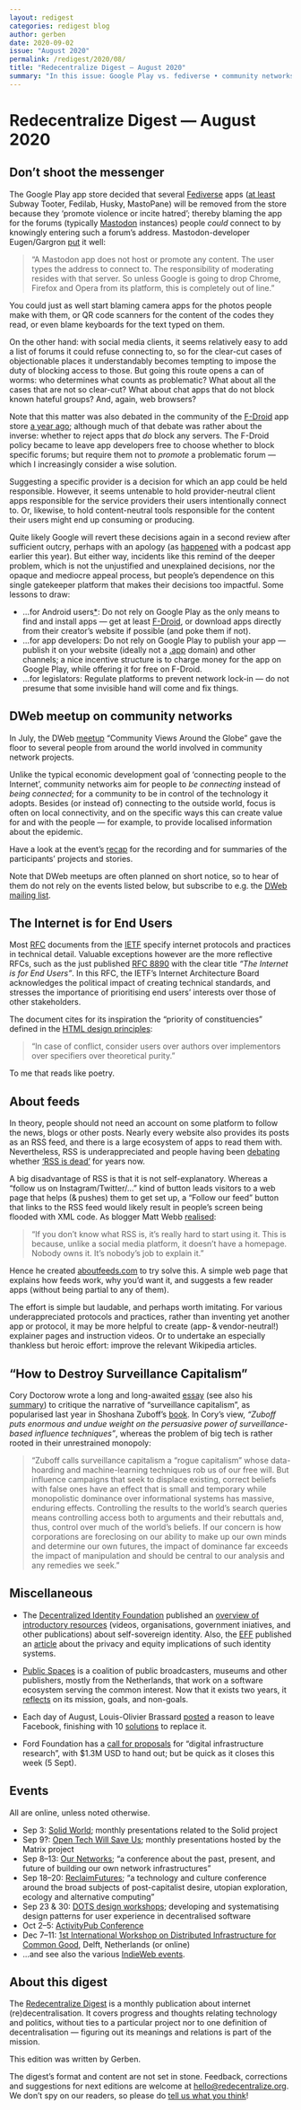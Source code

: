 ```yaml
---
layout: redigest
categories: redigest blog
author: gerben
date: 2020-09-02
issue: "August 2020"
permalink: /redigest/2020/08/
title: "Redecentralize Digest — August 2020"
summary: "In this issue: Google Play vs. fediverse • community networks meetup • about feeds • etc."
---
```


Redecentralize Digest — August 2020
===================================


## Don’t shoot the messenger

The Google Play app store decided that several [Fediverse][] apps ([at least][] Subway Tooter, Fedilab, Husky, MastoPane) will be removed from the store because they ‘promote violence or incite hatred’; thereby blaming the app for the forums (typically [Mastodon][] instances) people *could* connect to by knowingly entering such a forum’s address. Mastodon-developer Eugen/Gargron [put][] it well:

> “A Mastodon app does not host or promote any content. The user types the address to connect to. The responsibility of moderating resides with that server. So unless Google is going to drop Chrome, Firefox and Opera from its platform, this is completely out of line.”

You could just as well start blaming camera apps for the photos people make with them, or QR code scanners for the content of the codes they read, or even blame keyboards for the text typed on them.

On the other hand: with social media clients, it seems relatively easy to add a list of forums it could refuse connecting to, so for the clear-cut cases of objectionable places it understandably becomes tempting to impose the duty of blocking access to those. But going this route opens a can of worms: who determines what counts as problematic? What about all the cases that are not so clear-cut? What about chat apps that do not block known hateful groups? And, again, web browsers?

Note that this matter was also debated in the community of the [F-Droid][] app store [a year ago][]; although much of that debate was rather about the inverse: whether to reject apps that *do* block any servers. The F-Droid policy became to leave app developers free to choose whether to block specific forums; but require them not to *promote* a problematic forum — which I increasingly consider a wise solution.

Suggesting a specific provider is a decision for which an app could be held responsible. However, it seems untenable to hold provider-neutral client apps responsible for the service providers their users intentionally connect to. Or, likewise, to hold content-neutral tools responsible for the content their users might end up consuming or producing.

Quite likely Google will revert these decisions again in a second review after sufficient outcry, perhaps with an apology (as [happened][] with a podcast app earlier this year). But either way, incidents like this remind of the deeper problem, which is not the unjustified and unexplained decisions, nor the opaque and mediocre appeal process, but people’s dependence on this single gatekeeper platform that makes their decisions too impactful. Some lessons to draw:

- …for Android users<abbr title="PS for iOS users: your device won’t even *let* you install apps from other sources — either try jailbreak your way to freedom, or (much easier) get another device. (or hope that Epic’s current court case will change things)">*</abbr>: Do not rely on Google Play as the only means to find and install apps — get at least [F-Droid][], or download apps directly from their creator’s website if possible (and poke them if not).
- …for app developers: Do not rely on Google Play to publish your app — publish it on your website (ideally not a [.app][] domain) and other channels; a nice incentive structure is to charge money for the app on Google Play, while offering it for free on F-Droid.
- …for legislators: Regulate platforms to prevent network lock-in — do not presume that some invisible hand will come and fix things.

[fediverse]: https://en.wikipedia.org/wiki/Fediverse "The fediverse is the social network consisting of independently hosted community servers (‘instances’), that interact using (primarily) the ActivityPub protocol"
[at least]: https://subwaytooter.hatenadiary.jp/entry/2020/09/01/161533 "About deletion warning from Play store · たていす (tateisu) / Subway Tooter blog · 1 Sep 2020"
[Mastodon]: https://joinmastodon.org/ "Mastodon is software resembling Twitter, but federating like email, so the social network (‘fediverse’) spans across independent instances."
[put]: https://mastodon.social/@Gargron/104763985152619617
[F-Droid]: https://f-droid.org "“F-Droid is an installable catalogue of FOSS (Free and Open Source Software) applications for the Android platform”"
[a year ago]: https://redecentralize.org/redigest/2019/07#banning-gab-from-the-fediverse "See the ReDigest of July 2019, “Banning Gab from the fediverse”"
[happened]: https://www.androidcentral.com/google-suspends-podcast-addict-play-store-due-inflexible-reading-covid-19-policies "Podcast Addict suspended from Play Store due to overzealous application of COVID-19 policies [Update: Restored] · Michael Allison / Android Central · 19 May 2020"
[.app]: https://get.app/ "The .app top-level domain is owned by Google, and awkwardly enough uses Google’s standard terms of service, which has no mention of e.g. domain takedowns; would ICANN’s rules protect domain registrants against Google’s whims?"


## DWeb meetup on community networks

In July, the DWeb [meetup][] “Community Views Around the Globe” gave the floor to several people from around the world involved in community network projects.

Unlike the typical economic development goal of ‘connecting people to the Internet’, community networks aim for people to *be connecting* instead of *being connected*; for a community to be in control of the technology it adopts. Besides (or instead of) connecting to the outside world, focus is often on local connectivity, and on the specific ways this can create value for and with the people — for example, to provide localised information about the epidemic.

Have a look at the event’s [recap][] for the recording and for summaries of the participants’ projects and stories.

Note that DWeb meetups are often planned on short notice, so to hear of them do not rely on the events listed below, but subscribe to e.g. the [DWeb mailing list][].

[meetup]: https://www.eventbrite.com/e/dweb-meetup-july2020-community-views-around-the-globe-tickets-114369343786
[recap]: https://blog.archive.org/2020/08/11/community-networks-adapt-to-new-realities-under-covid-a-dweb-meetup-recap/
[DWeb mailing list]: http://eepurl.com/gjUoD5


## The Internet is for End Users

Most [RFC][] documents from the [IETF][] specify internet protocols and practices in technical detail. Valuable exceptions however are the more reflective RFCs, such as the just published [RFC 8890][] with the clear title *“The Internet is for End Users”*. In this RFC, the IETF’s Internet Architecture Board acknowledges the political impact of creating technical standards, and stresses the importance of prioritising end users’ interests over those of other stakeholders.

The document cites for its inspiration the “priority of constituencies” defined in the [HTML design principles][]:

> “In case of conflict, consider users over authors over implementors over specifiers over theoretical purity.”

To me that reads like poetry.

[RFC]: https://ietf.org/standards/rfcs/ "Request For Comments; a rather humble name for the IETF’s publications that are actually already finalised."
[IETF]: https://ietf.org/ "Internet Engineering Task Force"
[RFC 8890]: https://www.rfc-editor.org/rfc/rfc8890.html
[HTML design principles]: https://www.w3.org/TR/html-design-principles/#priority-of-constituencies


## About feeds

In theory, people should not need an account on some platform to follow the news, blogs or other posts. Nearly every website also provides its posts as an RSS feed, and there is a large ecosystem of apps to read them with. Nevertheless, RSS is underappreciated and people having been [debating][] whether [‘RSS is dead’][] for years now.

A big disadvantage of RSS is that it is not self-explanatory. Whereas a “follow us on Instagram/Twitter/…” kind of button leads visitors to a web page that helps (& pushes) them to get set up, a “Follow our feed” button that links to the RSS feed would likely result in people’s screen being flooded with XML code. As blogger Matt Webb [realised][]:

> “If you don’t know what RSS is, it’s really hard to start using it. This is because, unlike a social media platform, it doesn’t have a homepage. Nobody owns it. It’s nobody’s job to explain it.”

Hence he created [aboutfeeds.com][] to try solve this. A simple web page that explains how feeds work, why you’d want it, and suggests a few reader apps (without being partial to any of them).

The effort is simple but laudable, and perhaps worth imitating. For various underappreciated protocols and practices, rather than inventing yet another app or protocol, it may be more helpful to create (app- & vendor-neutral!) explainer pages and instruction videos. Or to undertake an especially thankless but heroic effort: improve the relevant Wikipedia articles.

[debating]: https://www.vice.com/en_us/article/a3mm4z/the-rise-and-demise-of-rss "The Rise and Demise of RSS · Sinclair Target / Vice · 9 Jan 2019"
[‘RSS is dead’]: https://blogging.com/rss-dead/ "Is RSS Really Dead? · Claire Broadley / Blogging.com · 17 Aug 2017"
[realised]: http://interconnected.org/home/2020/08/12/introducing_aboutfeeds "Introducing aboutfeeds.com, a Getting Started guide for web feeds and RSS · Matt Webb · 12 Aug 2020"
[aboutfeeds.com]: https://aboutfeeds.com/


## “How to Destroy Surveillance Capitalism”

Cory Doctorow wrote a long and long-awaited [essay][] (see also his [summary][]) to critique the narrative of “surveillance capitalism”, as popularised last year in Shoshana Zuboff’s [book][]. In Cory’s view, *“Zuboff puts enormous and undue weight on the persuasive power of surveillance-based influence techniques”*, whereas the problem of big tech is rather rooted in their unrestrained monopoly:

> “Zuboff calls surveillance capitalism a “rogue capitalism” whose data-hoarding and machine-learning techniques rob us of our free will. But influence campaigns that seek to displace existing, correct beliefs with false ones have an effect that is small and temporary while monopolistic dominance over informational systems has massive, enduring effects. Controlling the results to the world’s search queries means controlling access both to arguments and their rebuttals and, thus, control over much of the world’s beliefs. If our concern is how corporations are foreclosing on our ability to make up our own minds and determine our own futures, the impact of dominance far exceeds the impact of manipulation and should be central to our analysis and any remedies we seek.”

[essay]: https://onezero.medium.com/how-to-destroy-surveillance-capitalism-8135e6744d59 "How to Destroy Surveillance Capitalism · Cory Doctorow / OneZero · 26 Aug 2020"
[book]: https://openlibrary.org/books/OL26677236M/The_age_of_surveillance_capitalism "The age of surveillance capitalism: the fight for a human future at the new frontier of power · Shoshana Zuboff · 2019"
[summary]: https://pluralistic.net/2020/08/26/destroy-surveillance-capitalism/#surveillance-monopolism "Plurastic: 26 Aug 2020 → Surveillance Capitalism is just capitalism, plus surveillance · Cory Doctorow · 26 Aug 2020"


## Miscellaneous

- The [Decentralized Identity Foundation][] published an [overview of introductory resources][] (videos, organisations, government iniatives, and other publications) about self-sovereign identity. Also, the [EFF][] published an [article][] about the privacy and equity implications of such identity systems.

[Decentralized Identity Foundation]: https://identity.foundation/
[overview of introductory resources]: https://medium.com/decentralized-identity/where-to-begin-b2a55b898b3 "Where to begin? An Overview of Introductory Resources · by_caballero / Decentralized Identity Foundation · 18 Aug 2020"
[EFF]: https://www.eff.org/ "Electronic Frontier Foundation"
[article]: https://www.eff.org/deeplinks/2020/08/digital-identification-must-be-designed-privacy-and-equity-10 "Digital Identification Must Be Designed for Privacy and Equity · Alexis Hancock / EFF · 31 Aug 2020"


- [Public Spaces][] is a coalition of public broadcasters, museums and other publishers, mostly from the Netherlands, that work on a software ecosystem serving the common interest. Now that it exists two years, it [reflects][] on its mission, goals, and non-goals.

[Public Spaces]: https://publicspaces.net/
[reflects]: https://publicspaces.net/2020/08/18/two-years-of-fighting-for-digital-ethics/ "Two years of fighting for digital ethics · Public Spaces · 18 Aug 2020"


- Each day of August, Louis-Olivier Brassard [posted][] a reason to leave Facebook, finishing with 10 [solutions][] to replace it.

[posted]: https://byebyefacebook.loupbrun.ca/en/
[solutions]: https://byebyefacebook.loupbrun.ca/en/s/


- Ford Foundation has a [call for proposals][] for “digital infrastructure research”, with $1.3M USD to hand out; but be quick as it closes this week (5 Sept).

[call for proposals]: https://fordfoundation.forms.fm/2020-digital-infrastructure-research-rfp/forms/8103


## Events

All are online, unless noted otherwise.

- Sep 3: [Solid World](https://solidproject.org/events); monthly presentations related to the Solid project
- Sep 9?: [Open Tech Will Save Us](https://matrix.org/open-tech-will-save-us/); monthly presentations hosted by the Matrix project
- Sep 8–13: [Our Networks](https://ournetworks.ca/); “a conference about the past, present, and future of building our own network infrastructures”
- Sep 18–20: [ReclaimFutures](https://reclaimfutures.org/); “a technology and culture conference around the broad subjects of post-capitalist desire, utopian exploration, ecology and alternative computing”
- Sep 23 & 30: [DOTS design workshops](https://decentpatterns.xyz/virtual-workshop-cyan/); developing and systematising design patterns for user experience in decentralised software
- Oct 2–5: [ActivityPub Conference](https://conf.activitypub.rocks/)
- Dec 7–11: [1st International Workshop on Distributed Infrastructure for Common Good](https://dicg2020.github.io/), Delft, Netherlands (or online)
- …and see also the various [IndieWeb events](https://events.indieweb.org/).


## About this digest

The [Redecentralize Digest](https://redecentralize.org/redigest/) is a monthly publication about internet (re)decentralisation. It covers progress and thoughts relating technology and politics, without ties to a particular project nor to one definition of decentralisation — figuring out its meanings and relations is part of the mission.

This edition was written by Gerben.

The digest’s format and content are not set in stone. Feedback, corrections and suggestions for next editions are welcome at <hello@redecentralize.org>. We don’t spy on our readers, so please do [tell us what you think](mailto:hello@redecentralize.org?subject=ReDigest%20feedback&body=I%20find%20ReDigest%20_____.%20It%20would%20be%20%28even%29%20better%20if%20_____.)!
